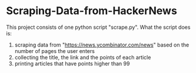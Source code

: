 # Scraping-Data-from-HackerNews
This project consists of one python script "scrape.py".
What the script does is:
  1. scraping data from "https://news.ycombinator.com/news" based on the number of pages the user enters
  2. collecting the title, the link and the points of each article
  3. printing articles that have points higher than 99
